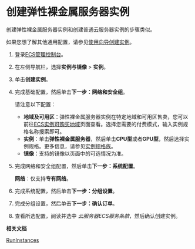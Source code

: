 # 创建弹性裸金属服务器实例

创建弹性裸金属服务器实例和创建普通云服务器实例的步骤类似。

如果您想了解其他通用配置，请参见[使用向导创建实例](/cn.zh-CN/实例/创建实例/使用向导创建实例.md)。

1.  登录[ECS管理控制台](https://ecs.console.aliyun.com)。

2.  在左侧导航栏，选择**实例与镜像** \> **实例**。

3.  单击**创建实例**。

4.  完成基础配置，然后单击**下一步：网络和安全组**。

    请注意以下配置：

    -   **地域及可用区**：弹性裸金属服务器实例在特定地域和可用区售卖，您可以前往[ECS实例可购买地域](https://ecs-buy.aliyun.com/instanceTypes/#/instanceTypeByRegion)页面查看。选择您需要的付费模式，输入实例规格名称搜索即可。
    -   **实例**：单击**弹性裸金属服务器**，然后单击**CPU型**或者**GPU型**，然后选择实例规格。更多信息，请参见[实例规格族](/cn.zh-CN/实例/实例规格族.md)。
    -   **镜像**：支持的镜像以页面中的可选情况为准。
5.  完成网络和安全组配置，然后单击**下一步：系统配置**。

    **网络**：仅支持**专有网络**。

6.  完成系统配置，然后单击**下一步：分组设置**。

7.  完成分组设置，然后单击**下一步：确认订单**。

8.  查看所选配置，阅读并选中 *云服务器ECS服务条款*，然后确认创建实例。


**相关文档**  


[RunInstances](/cn.zh-CN/API参考/实例/RunInstances.md)

